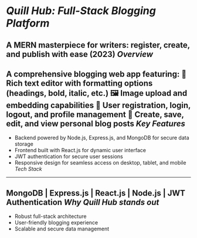 *Quill Hub: Full-Stack Blogging Platform*
=============================================
A MERN masterpiece for writers: register, create, and publish with ease (2023)
*Overview*
------------ 
A comprehensive blogging web app featuring:
📝 Rich text editor with formatting options (headings, bold, italic, etc.)
🖼 Image upload and embedding capabilities
👥 User registration, login, logout, and profile management
📄 Create, save, edit, and view personal blog posts
*Key Features*
---------------- 
* Backend powered by Node.js, Express.js, and MongoDB for secure data storage
* Frontend built with React.js for dynamic user interface
* JWT authentication for secure user sessions
* Responsive design for seamless access on desktop, tablet, and mobile
*Tech Stack*
---------------- 
MongoDB | Express.js | React.js | Node.js | JWT Authentication
*Why Quill Hub stands out*
-----------------------------
* Robust full-stack architecture
* User-friendly blogging experience
* Scalable and secure data management
